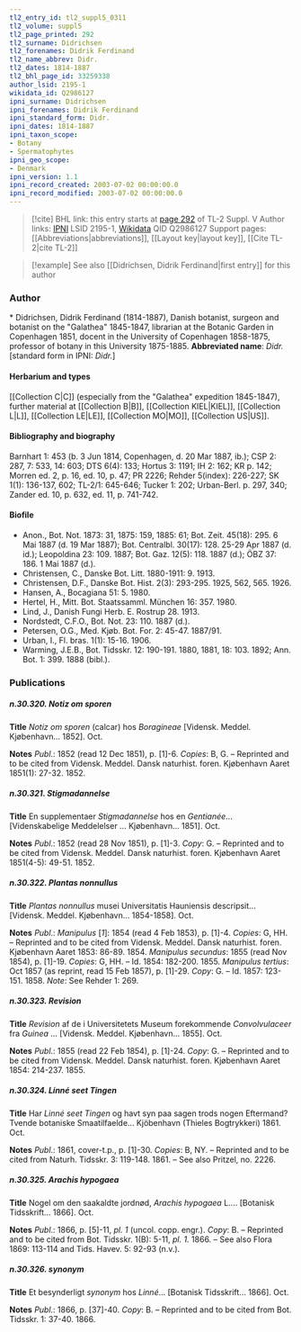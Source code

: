 ```yaml
---
tl2_entry_id: tl2_suppl5_0311
tl2_volume: suppl5
tl2_page_printed: 292
tl2_surname: Didrichsen
tl2_forenames: Didrik Ferdinand
tl2_name_abbrev: Didr.
tl2_dates: 1814-1887
tl2_bhl_page_id: 33259338
author_lsid: 2195-1
wikidata_id: Q2986127
ipni_surname: Didrichsen
ipni_forenames: Didrik Ferdinand
ipni_standard_form: Didr.
ipni_dates: 1814-1887
ipni_taxon_scope: 
- Botany
- Spermatophytes
ipni_geo_scope: 
- Denmark
ipni_version: 1.1
ipni_record_created: 2003-07-02 00:00:00.0
ipni_record_modified: 2003-07-02 00:00:00.0
---
```


> [!cite] BHL link: this entry starts at [page 292](https://www.biodiversitylibrary.org/page/33259338) of TL-2 Suppl. V
> Author links: [IPNI](https://www.ipni.org/a/2195-1) LSID 2195-1, [Wikidata](https://www.wikidata.org/wiki/Q2986127) QID Q2986127
> Support pages: [[Abbreviations|abbreviations]], [[Layout key|layout key]], [[Cite TL-2|cite TL-2]]

> [!example] See also [[Didrichsen, Didrik Ferdinand|first entry]] for this author

### Author

\* Didrichsen, Didrik Ferdinand (1814-1887), Danish botanist, surgeon and botanist on the "Galathea" 1845-1847, librarian at the Botanic Garden in Copenhagen 1851, docent in the University of Copenhagen 1858-1875, professor of botany in this University 1875-1885. 
**Abbreviated name**: *Didr.* \[standard form in IPNI: *Didr.*\]

#### Herbarium and types

[[Collection C|C]] (especially from the "Galathea" expedition 1845-1847), further material at [[Collection B|B]], [[Collection KIEL|KIEL]], [[Collection L|L]], [[Collection LE|LE]], [[Collection MO|MO]], [[Collection US|US]].

#### Bibliography and biography

Barnhart 1: 453 (b. 3 Jun 1814, Copenhagen, d. 20 Mar 1887, ib.); CSP 2: 287, 7: 533, 14: 603; DTS 6(4): 133; Hortus 3: 1191; IH 2: 162; KR p. 142; Morren ed. 2, p. 16, ed. 10, p. 47; PR 2226; Rehder 5(index): 226-227; SK 1(1): 136-137, 602; TL-2/1: 645-646; Tucker 1: 202; Urban-Berl. p. 297, 340; Zander ed. 10, p. 632, ed. 11, p. 741-742.

#### Biofile

- Anon., Bot. Not. 1873: 31, 1875: 159, 1885: 61; Bot. Zeit. 45(18): 295. 6 Mai 1887 (d. 19 Mar 1887); Bot. Centralbl. 30(17): 128. 25-29 Apr 1887 (d. id.); Leopoldina 23: 109. 1887; Bot. Gaz. 12(5): 118. 1887 (d.); ÖBZ 37: 186. 1 Mai 1887 (d.).
- Christensen, C., Danske Bot. Litt. 1880-1911: 9. 1913.
- Christensen, D.F., Danske Bot. Hist. 2(3): 293-295. 1925, 562, 565. 1926.
- Hansen, A., Bocagiana 51: 5. 1980.
- Hertel, H., Mitt. Bot. Staatssamml. München 16: 357. 1980.
- Lind, J., Danish Fungi Herb. E. Rostrup 28. 1913.
- Nordstedt, C.F.O., Bot. Not. 23: 110. 1887 (d.).
- Petersen, O.G., Med. Kjøb. Bot. For. 2: 45-47. 1887/91.
- Urban, I., Fl. bras. 1(1): 15-16. 1906.
- Warming, J.E.B., Bot. Tidsskr. 12: 190-191. 1880, 1881, 18: 103. 1892; Ann. Bot. 1: 399. 1888 (bibl.).

### Publications

##### n.30.320. Notiz om sporen

**Title**
*Notiz om sporen* (calcar) hos *Boragineae* \[Vidensk. Meddel. Kjøbenhavn... 1852\]. Oct.

**Notes**
*Publ*.: 1852 (read 12 Dec 1851), p. \[1\]-6. *Copies*: B, G. – Reprinted and to be cited from Vidensk. Meddel. Dansk naturhist. foren. Kjøbenhavn Aaret 1851(1): 27-32. 1852.

##### n.30.321. Stigmadannelse

**Title**
En supplementaer *Stigmadannelse* hos en *Gentianée*... \[Videnskabelige Meddelelser ... Kjøbenhavn... 1851\]. Oct.

**Notes**
*Publ*.: 1852 (read 28 Nov 1851), p. \[1\]-3. *Copy*: G. – Reprinted and to be cited from Vidensk. Meddel. Dansk naturhist. foren. Kjøbenhavn Aaret 1851(4-5): 49-51. 1852.

##### n.30.322. Plantas nonnullus

**Title**
*Plantas nonnullus* musei Universitatis Hauniensis descripsit... \[Vidensk. Meddel. Kjøbenhavn... 1854-1858\]. Oct.

**Notes**
*Publ*.: *Manipulus* \[*1*\]: 1854 (read 4 Feb 1853), p. \[1\]-4. *Copies*: G, HH. – Reprinted and to be cited from Vidensk. Meddel. Dansk naturhist. foren. Kjøbenhavn Aaret 1853: 86-89. 1854.
*Manipulus secundus*: 1855 (read Nov 1854), p. \[1\]-19. *Copies*: G, HH. – Id. 1854: 182-200. 1855.
*Manipulus tertius*: Oct 1857 (as reprint, read 15 Feb 1857), p. \[1\]-29. *Copy*: G. – Id. 1857: 123-151. 1858.
*Note*: See Rehder 1: 269.

##### n.30.323. Revision

**Title**
*Revision* af de i Universitetets Museum forekommende *Convolvulaceer* fra *Guinea* ... \[Vidensk. Meddel. Kjøbenhavn... 1855\]. Oct.

**Notes**
*Publ*.: 1855 (read 22 Feb 1854), p. \[1\]-24. *Copy*: G. – Reprinted and to be cited from Vidensk. Meddel. Dansk naturhist. foren. Kjøbenhavn Aaret 1854: 214-237. 1855.

##### n.30.324. Linné seet Tingen

**Title**
Har *Linné seet Tingen* og havt syn paa sagen trods nogen Eftermand? Tvende botaniske Smaatilfaelde... Kjöbenhavn (Thieles Bogtrykkeri) 1861. Oct.

**Notes**
*Publ*.: 1861, cover-t.p., p. \[1\]-30. *Copies*: B, NY. – Reprinted and to be cited from Naturh. Tidsskr. 3: 119-148. 1861. – See also Pritzel, no. 2226.

##### n.30.325. Arachis hypogaea

**Title**
Nogel om den saakaldte jordnød, *Arachis hypogaea* L.... \[Botanisk Tidsskrift... 1866\]. Oct.

**Notes**
*Publ*.: 1866, p. \[5\]-11, *pl. 1* (uncol. copp. engr.). *Copy*: B. – Reprinted and to be cited from Bot. Tidsskr. 1(B): 5-11, *pl. 1.* 1866. – See also Flora 1869: 113-114 and Tids. Havev. 5: 92-93 (n.v.).

##### n.30.326. synonym

**Title**
Et besynderligt *synonym* hos *Linné*... \[Botanisk Tidsskrift... 1866\]. Oct.

**Notes**
*Publ*.: 1866, p. \[37\]-40. *Copy*: B. – Reprinted and to be cited from Bot. Tidsskr. 1: 37-40. 1866.

